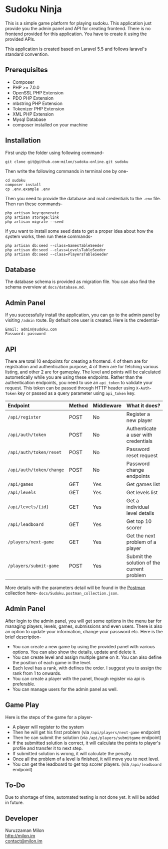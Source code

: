 # Sudoku Ninja

This is a simple game platform for playing sudoku. This application just provide you the admin panel and API for creating frontend. There is no frontend provided for this application. You have to create it using the provided APIs.

This application is created based on Laravel 5.5 and follows laravel's standard convention.

## Prerequisites

- Composer
- PHP >= 7.0.0
- OpenSSL PHP Extension
- PDO PHP Extension
- mbstring PHP Extension
- Tokenizer PHP Extension
- XML PHP Extension
- Mysql Database
- composer installed on your machine

## Installation

First unzip the folder using following command-

```
git clone git@github.com:milon/sudoku-online.git sudoku
```

Then write the following commands in terminal one by one-

```
cd sudoku
composer install
cp .env.example .env
```

Then you need to provide the database and mail credentials to the `.env` file. Then run these commands-

```
php artisan key:generate
php artisan storage:link
php artisan migrate --seed
```

If you want to install some seed data to get a proper idea about how the system works, then run these commands-

```
php artisan db:seed --class=GamesTableSeeder
php artisan db:seed --class=LevelsTableSeeder
php artisan db:seed --class=PlayersTableSeeder
```

## Database

The database schema is provided as migration file. You can also find the schema overview at `docs/database.md`.

## Admin Panel

If you successfully install the application, you can go to the admin panel by visiting `/admin` route. By default one user is created. Here is the credential-

```
Email: admin@sudoku.com
Password: password
```

## API

There are total 10 endpoints for creating a frontend. 4 of them are for registration and authentication purpose, 4 of them are for fetching various listing, and other 2 are for gameplay. The level and points will be calculated autometically while you are using these endpoints. Rather than the authentication endpoints, you need to use an `api_token` to validate your request. This token can be passed through HTTP header using `X-Auth-Token` key or passed as a query parameter using `api_token` key.

Endpoint                 | Method | Middleware | What it does?
:----------------------- | :----- | ---------- | ------------------------------------------
`/api/register`          | POST   | No         | Register a new player
`/api/auth/token`        | POST   | No         | Authenticate a user with credentials
`/api/auth/token/reset`  | POST   | No         | Password reset request
`/api/auth/token/change` | POST   | No         | Password change endpoints
`/api/games`             | GET    | Yes        | Get games list
`/api/levels`            | GET    | Yes        | Get levels list
`/api/levels/{id}`       | GET    | Yes        | Get a individual level details
`/api/leadboard`         | GET    | Yes        | Get top 10 scorer
`/players/next-game`     | GET    | Yes        | Get the next problem of a player
`/players/submit-game`   | POST   | Yes        | Submit the solution of the current problem

More details with the parameters detail will be found in the [Postman](https://www.getpostman.com/) collection here- `docs/Sudoku.postman_collection.json`.

## Admin Panel

After login to the admin panel, you will get some options in the menu bar for managing players, levels, games, submissions and even users. There is also an option to update your information, change your password etc. Here is the brief description-

- You can create a new game by using the provided panel with various options. You can also show the details, update and delete it.
- You can create level and assign multiple game on it. You can also define the position of each game in the level.
- Each level has a rank, with defines the order. I suggest you to assign the rank from 1 to onwards.
- You can create a player with the panel, though register via api is preferable.
- You can manage users for the admin panel as well.

## Game Play

Here is the steps of the game for a player-

- A player will register to the system
- Then he will get his first problem (via `/api/players/next-game` endpoint)
- Then he can submit the solution (via `/api/players/submitgame` endpoint)
- If the submitted solution is correct, it will calculate the points to player's profile and transfer it to next step.
- If submitted solution is wrong, it will calculate the penalty.
- Once all the problem of a level is finished, it will move you to next level.
- You can get the leadboard to get top scorer players. (via `/api/leadboard` endpoint)

## To-Do

Due to shortage of time, automated testing is not done yet. It will be added in future.

## Developer

Nuruzzaman Milon<br>
<http://milon.im><br>
contact@milon.im
